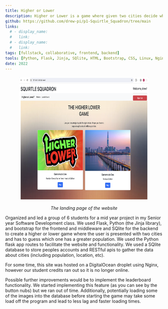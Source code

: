 ```yaml
---
title: Higher or Lower
description: Higher or Lower is a game where given two cities decide which one has a larger population. Developed using the Flask python-web framework with a fully functioning backend with SQlite.
github: https://github.com/drew-pi/p1-Squirtle_Squadron/tree/main
links:
  # - display_name:
  #   link:
  # - display_name:
  #   link:
tags: [fullstack, collaborative, frontend, backend]
tools: [Python, Flask, Jinja, SQlite, HTML, Bootstrap, CSS, Linux, Nginx]
date: 2022
---
```


<figure>
  <p align="center">
    <img src="/public/assets/projects/HigherOrLowerGame.png" alt="The homepage" height="400" style="display:block; margin:0 auto; padding:5px; box-sizing:border-box;">
  </p>
  <figcaption style="text-align:center; font-style:italic;">The landing page of the website</figcaption>
</figure>

Organized and led a group of 6 students for a mid year project in my Senior year Software Development class. We used Flask, Python (the Jinja library), and bootstrap for the frontend and middleware and SQlite for the backend to create a higher or lower game where the user is presented with two cities and has to guess which one has a greater population. We used the Python flask app routes to facilitate the website and functionality. We used a SQlite database to store peoples accounts and RESTful apis to gather the data about cities (including population, location, etc).

For some time, this site was hosted on a DigitalOcean droplet using Nginx, however our student credits ran out so it is no longer online.

Possible further improvements would be to implement the leaderboard functionality. We started implementing this feature (as you can see by the button nubs) but we ran out of time. Additionally, potentially loading some of the images into the database before starting the game may take some load off the program and lead to less lag and faster loading times.
